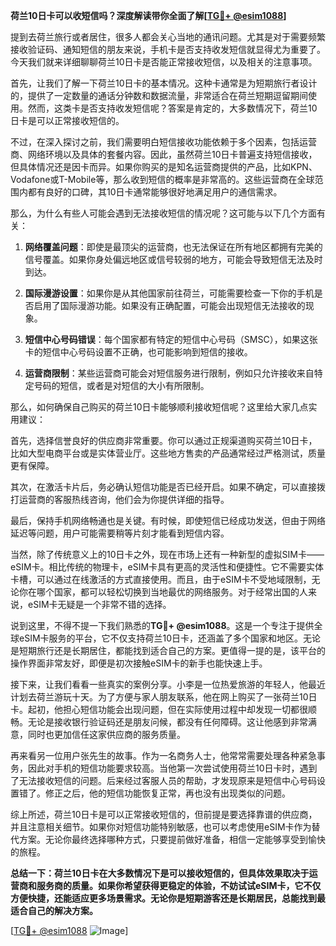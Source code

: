 **荷兰10日卡可以收短信吗？深度解读带你全面了解[[TG💪+ @esim1088](https://t.me/s/esim1088)]**

提到去荷兰旅行或者居住，很多人都会关心当地的通讯问题。尤其是对于需要频繁接收验证码、通知短信的朋友来说，手机卡是否支持收发短信就显得尤为重要了。今天我们就来详细聊聊荷兰10日卡是否能正常接收短信，以及相关的注意事项。

首先，让我们了解一下荷兰10日卡的基本情况。这种卡通常是为短期旅行者设计的，提供了一定数量的通话分钟数和数据流量，非常适合在荷兰短期逗留期间使用。然而，这类卡是否支持收发短信呢？答案是肯定的，大多数情况下，荷兰10日卡是可以正常接收短信的。

不过，在深入探讨之前，我们需要明白短信接收功能依赖于多个因素，包括运营商、网络环境以及具体的套餐内容。因此，虽然荷兰10日卡普遍支持短信接收，但具体情况还是因卡而异。如果你购买的是知名运营商提供的产品，比如KPN、Vodafone或T-Mobile等，那么收到短信的概率是非常高的。这些运营商在全球范围内都有良好的口碑，其10日卡通常能够很好地满足用户的通信需求。

那么，为什么有些人可能会遇到无法接收短信的情况呢？这可能与以下几个方面有关：

1. **网络覆盖问题**：即使是最顶尖的运营商，也无法保证在所有地区都拥有完美的信号覆盖。如果你身处偏远地区或信号较弱的地方，可能会导致短信无法及时到达。
   
2. **国际漫游设置**：如果你是从其他国家前往荷兰，可能需要检查一下你的手机是否启用了国际漫游功能。如果没有正确配置，可能会出现短信无法接收的现象。

3. **短信中心号码错误**：每个国家都有特定的短信中心号码（SMSC），如果这张卡的短信中心号码设置不正确，也可能影响到短信的接收。

4. **运营商限制**：某些运营商可能会对短信服务进行限制，例如只允许接收来自特定号码的短信，或者是对短信的大小有所限制。

那么，如何确保自己购买的荷兰10日卡能够顺利接收短信呢？这里给大家几点实用建议：

首先，选择信誉良好的供应商非常重要。你可以通过正规渠道购买荷兰10日卡，比如大型电商平台或是实体营业厅。这些地方售卖的产品通常经过严格测试，质量更有保障。

其次，在激活卡片后，务必确认短信功能是否已经开启。如果不确定，可以直接拨打运营商的客服热线咨询，他们会为你提供详细的指导。

最后，保持手机网络畅通也是关键。有时候，即使短信已经成功发送，但由于网络延迟等问题，用户可能需要稍等片刻才能看到短信内容。

当然，除了传统意义上的10日卡之外，现在市场上还有一种新型的虚拟SIM卡——eSIM卡。相比传统的物理卡，eSIM卡具有更高的灵活性和便捷性。它不需要实体卡槽，可以通过在线激活的方式直接使用。而且，由于eSIM卡不受地域限制，无论你在哪个国家，都可以轻松切换到当地最优的网络服务。对于经常出国的人来说，eSIM卡无疑是一个非常不错的选择。

说到这里，不得不提一下我们熟悉的**TG💪+ @esim1088**。这是一个专注于提供全球eSIM卡服务的平台，它不仅支持荷兰10日卡，还涵盖了多个国家和地区。无论是短期旅行还是长期居住，都能找到适合自己的方案。更值得一提的是，该平台的操作界面非常友好，即便是初次接触eSIM卡的新手也能快速上手。

接下来，让我们看看一些真实的案例分享。小李是一位热爱旅游的年轻人，他最近计划去荷兰游玩十天。为了方便与家人朋友联系，他在网上购买了一张荷兰10日卡。起初，他担心短信功能会出现问题，但在实际使用过程中却发现一切都很顺畅。无论是接收银行验证码还是朋友问候，都没有任何障碍。这让他感到非常满意，同时也更加信任这家供应商的服务质量。

再来看另一位用户张先生的故事。作为一名商务人士，他常常需要处理各种紧急事务，因此对手机的短信功能要求较高。当他第一次尝试使用荷兰10日卡时，遇到了无法接收短信的问题。后来经过客服人员的帮助，才发现原来是短信中心号码设置错了。修正之后，他的短信功能恢复正常，再也没有出现类似的问题。

综上所述，荷兰10日卡是可以正常接收短信的，但前提是要选择靠谱的供应商，并且注意相关细节。如果你对短信功能特别敏感，也可以考虑使用eSIM卡作为替代方案。无论你最终选择哪种方式，只要提前做好准备，相信一定能够享受到愉快的旅程。

**总结一下：荷兰10日卡在大多数情况下是可以接收短信的，但具体效果取决于运营商和服务商的质量。如果你希望获得更稳定的体验，不妨试试eSIM卡，它不仅方便快捷，还能适应更多场景需求。无论你是短期游客还是长期居民，总能找到最适合自己的解决方案。**

[[TG💪+ @esim1088](https://t.me/s/esim1088) ![Image](https://i.postimg.cc/4NQfJmqS/Snipaste-2025-05-13-00-14-12.png)]